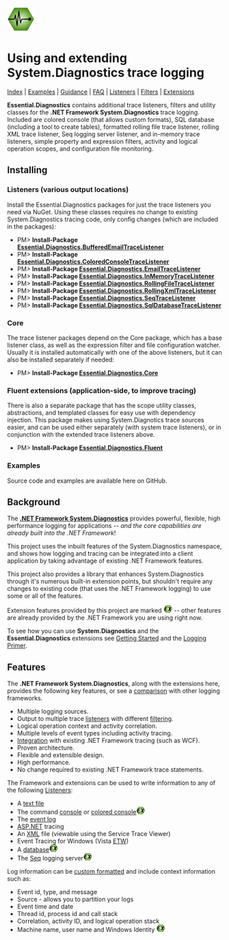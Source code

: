 ![Essential Diagnostics](docs/images/Essential-Diagnostics-64.png)
# Using and extending System.Diagnostics trace logging

[Index](docs/Index.md) | [Examples](docs/Examples.md) | [Guidance](docs/Guidance.md) | [FAQ](docs/FAQ.md) | [Listeners](docs/Listeners.md) | [Filters](docs/Filters.md) | [Extensions](docs/Extensions.md)

**Essential.Diagnostics** contains additional trace listeners, filters and utility classes for the **.NET Framework System.Diagnostics** trace logging. Included are colored console (that allows custom formats), SQL database (including a tool to create tables), formatted rolling file trace listener, rolling XML trace listener, Seq logging server listener, and in-memory trace listeners, simple property and expression filters, activity and logical operation scopes, and configuration file monitoring.

## Installing

### Listeners (various output locations)

Install the Essential.Diagnostics packages for just the trace listeners you need via NuGet. Using these classes requires no change to existing System.Diagnostics tracing code, only config changes (which are included in the packages):

* PM> **Install-Package [Essential.Diagnostics.BufferedEmailTraceListener](http://www.nuget.org/packages/Essential.Diagnostics.BufferedEmailTraceListener)**
* PM> **Install-Package [Essential.Diagnostics.ColoredConsoleTraceListener](http://www.nuget.org/packages/Essential.Diagnostics.ColoredConsoleTraceListener)**
* PM> **Install-Package [Essential.Diagnostics.EmailTraceListener](http://www.nuget.org/packages/Essential.Diagnostics.EmailTraceListener)**
* PM> **Install-Package [Essential.Diagnostics.InMemoryTraceListener](http://www.nuget.org/packages/Essential.Diagnostics.InMemoryTraceListener)**
* PM> **Install-Package [Essential.Diagnostics.RollingFileTraceListener](http://www.nuget.org/packages/Essential.Diagnostics.RollingFileTraceListener)**
* PM> **Install-Package [Essential.Diagnostics.RollingXmlTraceListener](http://www.nuget.org/packages/Essential.Diagnostics.RollingXmlTraceListener)**
* PM> **Install-Package [Essential.Diagnostics.SeqTraceListener](http://www.nuget.org/packages/Essential.Diagnostics.SeqTraceListener)**
* PM> **Install-Package [Essential.Diagnostics.SqlDatabaseTraceListener](http://www.nuget.org/packages/Essential.Diagnostics.SqlDatabaseTraceListener)**

### Core

The trace listener packages depend on the Core package, which has a base listener class, as well as the expression filter and file configuration watcher. Usually it is installed automatically with one of the above listeners, but it can also be installed separately if needed:

* PM> **Install-Package [Essential.Diagnostics.Core](http://www.nuget.org/packages/Essential.Diagnostics.Core)**

### Fluent extensions (application-side, to improve tracing)

There is also a separate package that has the scope utility classes, abstractions, and templated classes for easy use with dependency injection. This package makes using System.Diagnotics trace sources easier, and can be used either separately (with system trace listeners), or in conjunction with the extended trace listeners above.

* PM> **Install-Package [Essential.Diagnostics.Fluent](http://www.nuget.org/packages/Essential.Diagnostics.Fluent)**

### Examples

Source code and examples are available here on GitHub.

## Background

The **[.NET Framework System.Diagnostics](http://msdn.microsoft.com/en-us/library/system.diagnostics.aspx)** provides powerful, flexible, high performance logging for applications -- _and the core capabilities are already built into the .NET Framework_!

This project uses the inbuilt features of the System.Diagnostics namespace, and shows how logging and tracing can be integrated into a client application by taking advantage of existing .NET Framework features.

This project also provides a library that enhances System.Diagnostics through it's numerous built-in extension points, but shouldn't require any changes to existing code (that uses the .NET Framework logging) to use some or all of the features.

Extension features provided by this project are marked ![EX](docs/images/ex.png) -- other features are already provided by the .NET Framework you are using right now.

To see how you can use **System.Diagnostics** and the **Essential.Diagnostics** extensions see [Getting Started](docs/Getting-Started.md) and the [Logging Primer](docs/Logging-Primer.md).
 
## Features

The **.NET Framework System.Diagnostics**, along with the extensions here, provides the following key features, or see a [comparison](docs/Comparison.md) with other logging frameworks.

* Multiple logging sources.
* Output to multiple trace [listeners](docs/Listeners.md) with different [filtering](docs/Filters.md).
* Logical operation context and activity correlation.
* Multiple levels of event types including activity tracing.
* [Integration](docs/Integration.md) with existing .NET Framework tracing (such as WCF).
* Proven architecture.
* Flexible and extensible design.
* High performance.
* No change required to existing .NET Framework trace statements.

The Framework and extensions can be used to write information to any of the following [Listeners](docs/listeners.md):

* A [text file](docs/reference/FileLogTraceListener.md)
* The command [console](docs/Hello-Logging.md) or [colored console](docs/reference/ColoredConsoleTraceListener.md)![EX](docs/images/ex.png)
* The [event log](docs/Windows-Event-Log.md)
* [ASP.NET](docs/reference/WebPageTraceListener.md) tracing
* An [XML](docs/Service-Trace-Viewer.md) file (viewable using the Service Trace Viewer)
* Event Tracing for Windows (Vista [ETW](docs/reference/EventProviderTraceListener.md))
* A [database](docs/reference/SqlDatabaseTraceListener.md)![EX](docs/images/ex.png)
* The [Seq](docs/reference/SeqTraceListener.md) logging server![EX](docs/images/ex.png)

Log information can be [custom formatted](docs/reference/TraceFormatter.md) and include context information such as:

* Event id, type, and message
* Source - allows you to partition your logs
* Event time and date
* Thread id, process id and call stack
* Correlation, activity ID, and logical operation stack
* Machine name, user name and Windows Identity ![EX](docs/images/ex.png)
